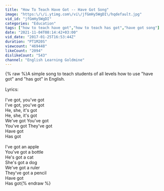 ```yaml
---
title: "How To Teach Have Got -- Have Got Song"
image: "https:\/\/i.ytimg.com\/vi\/jfGmHy5WgDI\/hqdefault.jpg"
vid_id: "jfGmHy5WgDI"
categories: "Education"
tags: ["how to teach have got","how to teach has got","have got song"]
date: "2021-11-04T08:14:42+03:00"
vid_date: "2017-01-25T16:53:44Z"
duration: "PT1M20S"
viewcount: "469448"
likeCount: "2094"
dislikeCount: "543"
channel: "English Learning Goldmine"
---
```

{% raw %}A simple song to teach students of all levels how to use &quot;have got&quot; and &quot;has got&quot; in English. <br /><br />Lyrics:<br /><br />I've got, you've got<br />I've got, you've got<br />He, she, it's got<br />He, she, it's got<br />We've got  You've got<br />You've got  They've got<br />Have got<br />Has got<br /><br />I've got an apple<br />You've got a bottle<br />He's got a cat<br />She's got a dog<br />We've got a ruler<br />They've got a pencil<br />Have got<br />Has got{% endraw %}

